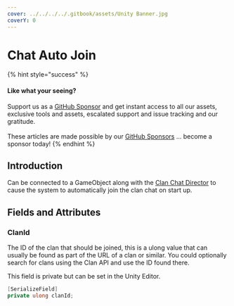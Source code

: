 ```yaml
---
cover: ../../../../.gitbook/assets/Unity Banner.jpg
coverY: 0
---
```


# Chat Auto Join

{% hint style="success" %}
#### Like what your seeing?

Support us as a [GitHub Sponsor](../../../../where-to-buy/become-a-sponsor.md) and get instant access to all our assets, exclusive tools and assets, escalated support and issue tracking and our gratitude.\
\
These articles are made possible by our [GitHub Sponsors](../../../../where-to-buy/become-a-sponsor.md) ... become a sponsor today!
{% endhint %}

## &#x20;Introduction

Can be connected to a GameObject along with the [Clan Chat Director](clan-chat-director.md) to cause the system to automatically join the clan chat on start up.

## Fields and Attributes

### ClanId

The ID of the clan that should be joined, this is a ulong value that can usually be found as part of the URL of a clan or similar. You could optionally search for clans using the Clan API and use the ID found there.

This field is private but can be set in the Unity Editor.

```csharp
[SerializeField]
private ulong clanId;
```
